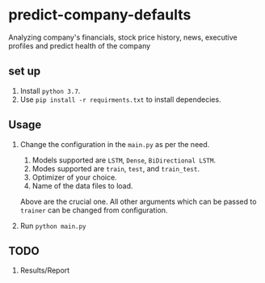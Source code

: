 # predict-company-defaults
Analyzing company's financials, stock price history, news, executive profiles and predict health of the company

## set up
1. Install `python 3.7`.
2. Use `pip install -r requirments.txt` to install dependecies. 

## Usage
1. Change the configuration in the `main.py` as per the need.
    1. Models supported are `LSTM`, `Dense`, `BiDirectional LSTM`.
    2. Modes supported are `train`, `test`, and `train_test`.
    3. Optimizer of your choice.
    4. Name of the data files to load.

    Above are the crucial one. All other arguments which can be passed to `trainer` can be changed from configuration. 
2. Run `python main.py`

## TODO
1. Results/Report
